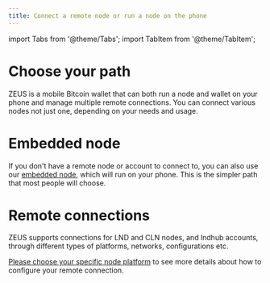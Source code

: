 ```yaml
---
title: Connect a remote node or run a node on the phone
---
```


import Tabs from '@theme/Tabs';
import TabItem from '@theme/TabItem';

# Choose your path

ZEUS is a mobile Bitcoin wallet that can both run a node and wallet on your phone and manage multiple remote connections. You can connect various nodes not just one, depending on your needs and usage.

# Embedded node

If you don't have a remote node or account to connect to, you can also use our [embedded node](/category/embedded-node), which will run on your phone. This is the simpler path that most people will choose.

# Remote connections

ZEUS supports connections for LND and CLN nodes, and lndhub accounts, through different types of platforms, networks, configurations etc.

[Please choose your specific node platform](/category/remote-connections/) to see more details about how to configure your remote connection.